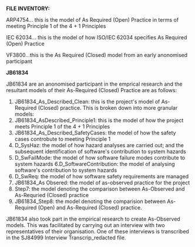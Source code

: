 **FILE INVENTORY:**

ARP4754... this is the model of As Required (Open) Practice in terms of meeting Principle 1 of the 4 + 1 Principles

IEC 62034... this is the model of how ISO/IEC 62034 specifies As Required (Open) Practice

VF3800...this is the As Required (Closed) model from an early anonomised participant

**JB61834**

JB61834 are an anonomised participant in the emprical research and the resultant models of their As-Required (Closed) Practice are as follows:

1. JB61834_As_Described_Clean: this is the project's model of As-Required (Closed) practice. This is broken down into more granular models:
2. JB61834_AsDescribed_Principle1: this is the model of how the project meets Principle 1 of the 4 + 1 Principles
3. JB61834_As_Described_SafetyCases: the model of how the safety cases controbute to meeting Principle 1
4. D_SysHaz: the model of how hazard analyses are carried out; and the subsequent identification of software's contribution to system hazards
5. D_SwFailMode: the model of how software failure modes contribute to system hazards
6.D_SoftwareContribution: the model of analysing software's contribution to system hazards
7. D_SwReq: the model of how software safety requirements are managed
8. JB61834_As Obsered: the model of as-observed practice for the project
9. Step7: the model denoting the comparison between As-Observed and As-Requried (Closed) practice
10. JB61834_Step8: the model denoting the comparision between As-Required (Open) and As-Required (Closed) practice.

JB61834 also took part in the empirical research to create As-Observed models. This was facilitated by carrying out an interview with two representatives of their organisation. One of these interviews is transcribed in the SJ84999 Interview Transcrip_redacted file.
